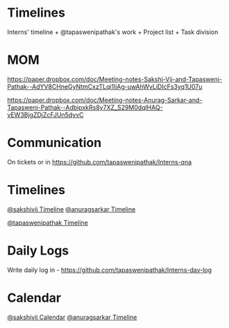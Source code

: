 # Timelines
Interns' timeline + @tapaswenipathak's work + Project list + Task division



# MOM

https://paper.dropbox.com/doc/Meeting-notes-Sakshi-Vij-and-Tapasweni-Pathak--AdYV8CHneGyNtmCxzTLqi1liAg-uwAhWvLiDIcFs3yq1U07u

https://paper.dropbox.com/doc/Meeting-notes-Anurag-Sarkar-and-Tapasweni-Pathak--AdbipxkRs8y7XZ_S29M0dqlHAQ-vEW3BjgZDjZcFJUn5dyvC


# Communication

On tickets or in https://github.com/tapaswenipathak/Interns-qna

# Timelines

[@sakshivij Timeline](https://github.com/tapaswenipathak/Timelines/blob/master/timeline-sakshivij.md)
[@anuragsarkar Timeline]()

[@tapaswenipathak Timeline]()

# Daily Logs

Write daily log in - https://github.com/tapaswenipathak/Interns-day-log

# Calendar

[@sakshivij Calendar](https://calendly.com/sakshiatwork21)
[@anuragsarkar Timeline]()

